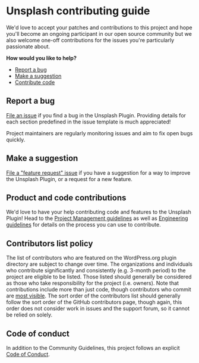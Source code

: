 # Unsplash contributing guide

We'd love to accept your patches and contributions to this project and hope you'll become an ongoing participant in our open source community but we also welcome one-off contributions for the issues you're particularly passionate about.

**How would you like to help?**

* [Report a bug](#report-a-bug)
* [Make a suggestion](#make-a-suggestion)
* [Contribute code](#product-and-code-contributions)

## Report a bug

[File an issue](https://github.com/xwp/unsplash-wp/issues/new?template=bug_report.md) if you find a bug in the Unsplash Plugin. Providing details for each section predefined in the issue template is much appreciated!

Project maintainers are regularly monitoring issues and aim to fix open bugs quickly.

## Make a suggestion

[File a "feature request" issue](https://github.com/xwp/unsplash-wp/issues/new?template=feature_request.md) if you have a suggestion for a way to improve the Unsplash Plugin, or a request for a new feature.

## Product and code contributions

We'd love to have your help contributing code and features to the Unsplash Plugin! Head to the [Project Management guidelines](contributing/project-management.md) as well as [Engineering guidelines](contributing/engineering.md) for details on the process you can use to contribute.

## Contributors list policy

The list of contributors who are featured on the WordPress.org plugin directory are subject to change over time. The organizations and individuals who contribute significantly and consistently (e.g. 3-month period) to the project are eligible to be listed. Those listed should generally be considered as those who take responsibility for the project (i.e. owners). Note that contributions include more than just code, though contributors who commit are [most visible](https://github.com/xwp/unsplash-wp/graphs/contributors). The sort order of the contributors list should generally follow the sort order of the GitHub contributors page, though again, this order does not consider work in issues and the support forum, so it cannot be relied on solely.

## Code of conduct

In addition to the Community Guidelines, this project follows an explicit [Code of Conduct](code_of_conduct.md).
